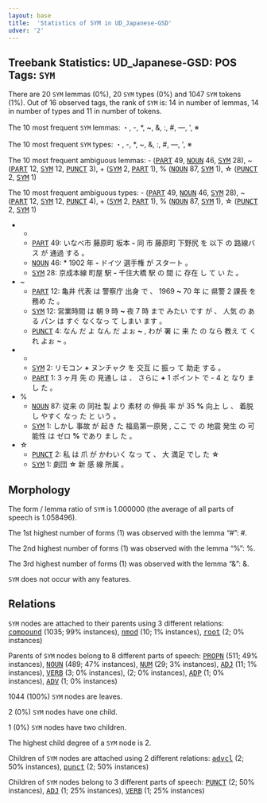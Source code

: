 ```yaml
---
layout: base
title:  'Statistics of SYM in UD_Japanese-GSD'
udver: '2'
---
```


## Treebank Statistics: UD_Japanese-GSD: POS Tags: `SYM`

There are 20 `SYM` lemmas (0%), 20 `SYM` types (0%) and 1047 `SYM` tokens (1%).
Out of 16 observed tags, the rank of `SYM` is: 14 in number of lemmas, 14 in number of types and 11 in number of tokens.

The 10 most frequent `SYM` lemmas: ・, -, *, ~, &, :, #, ―, ', ※

The 10 most frequent `SYM` types:  ・, -, *, ~, &, :, #, ―, ', ※

The 10 most frequent ambiguous lemmas: - (<tt><a href="ja_gsd-pos-PART.html">PART</a></tt> 49, <tt><a href="ja_gsd-pos-NOUN.html">NOUN</a></tt> 46, <tt><a href="ja_gsd-pos-SYM.html">SYM</a></tt> 28), ~ (<tt><a href="ja_gsd-pos-PART.html">PART</a></tt> 12, <tt><a href="ja_gsd-pos-SYM.html">SYM</a></tt> 12, <tt><a href="ja_gsd-pos-PUNCT.html">PUNCT</a></tt> 3), + (<tt><a href="ja_gsd-pos-SYM.html">SYM</a></tt> 2, <tt><a href="ja_gsd-pos-PART.html">PART</a></tt> 1), % (<tt><a href="ja_gsd-pos-NOUN.html">NOUN</a></tt> 87, <tt><a href="ja_gsd-pos-SYM.html">SYM</a></tt> 1), ☆ (<tt><a href="ja_gsd-pos-PUNCT.html">PUNCT</a></tt> 2, <tt><a href="ja_gsd-pos-SYM.html">SYM</a></tt> 1)

The 10 most frequent ambiguous types:  - (<tt><a href="ja_gsd-pos-PART.html">PART</a></tt> 49, <tt><a href="ja_gsd-pos-NOUN.html">NOUN</a></tt> 46, <tt><a href="ja_gsd-pos-SYM.html">SYM</a></tt> 28), ~ (<tt><a href="ja_gsd-pos-PART.html">PART</a></tt> 12, <tt><a href="ja_gsd-pos-SYM.html">SYM</a></tt> 12, <tt><a href="ja_gsd-pos-PUNCT.html">PUNCT</a></tt> 4), + (<tt><a href="ja_gsd-pos-SYM.html">SYM</a></tt> 2, <tt><a href="ja_gsd-pos-PART.html">PART</a></tt> 1), % (<tt><a href="ja_gsd-pos-NOUN.html">NOUN</a></tt> 87, <tt><a href="ja_gsd-pos-SYM.html">SYM</a></tt> 1), ☆ (<tt><a href="ja_gsd-pos-PUNCT.html">PUNCT</a></tt> 2, <tt><a href="ja_gsd-pos-SYM.html">SYM</a></tt> 1)


* -
  * <tt><a href="ja_gsd-pos-PART.html">PART</a></tt> 49: いなべ市 藤原町 坂本 <b>-</b> 同 市 藤原町 下野尻 を 以下 の 路線バス が 通過 する 。
  * <tt><a href="ja_gsd-pos-NOUN.html">NOUN</a></tt> 46: * 1902 年 <b>-</b> ドイツ 選手権 が スタート 。
  * <tt><a href="ja_gsd-pos-SYM.html">SYM</a></tt> 28: 京成本線 町屋 駅 <b>-</b> 千住大橋 駅 の 間 に 存在 し て い た 。
* ~
  * <tt><a href="ja_gsd-pos-PART.html">PART</a></tt> 12: 亀井 代表 は 警察庁 出身 で 、 1969 <b>~</b> 70 年 に 県警 2 課長 を 務め た 。
  * <tt><a href="ja_gsd-pos-SYM.html">SYM</a></tt> 12: 営業時間 は 朝 9 時 <b>~</b> 夜 7 時 まで みたい です が 、 人気 の ある パン は すぐ なくなっ て しまい ます 。
  * <tt><a href="ja_gsd-pos-PUNCT.html">PUNCT</a></tt> 4: なん だ よ なん だ よぉ <b>~</b> , わが 署 に 来 た の なら 教え て くれ よぉ <b>~</b> 。
* +
  * <tt><a href="ja_gsd-pos-SYM.html">SYM</a></tt> 2: リモコン <b>+</b> ヌンチャク を 交互 に 振っ て 助走 する 。
  * <tt><a href="ja_gsd-pos-PART.html">PART</a></tt> 1: 3 ヶ月 先 の 見通し は 、 さらに <b>+</b> 1 ポイント で - 4 と なり まし た 。
* %
  * <tt><a href="ja_gsd-pos-NOUN.html">NOUN</a></tt> 87: 従来 の 同社 製 より 素材 の 伸長 率 が 35 <b>%</b> 向上 し 、 着脱 し やすく なっ た と いう 。
  * <tt><a href="ja_gsd-pos-SYM.html">SYM</a></tt> 1: しかし 事故 が 起き た 福島第一原発 , ここ で の 地震 発生 の 可能性 は ゼロ <b>%</b> であり まし た 。
* ☆
  * <tt><a href="ja_gsd-pos-PUNCT.html">PUNCT</a></tt> 2: 私 は 爪 が かわいく なっ て 、 大 満足 でし た <b>☆</b>
  * <tt><a href="ja_gsd-pos-SYM.html">SYM</a></tt> 1: 劇団 <b>☆</b> 新 感 線 所属 。

## Morphology

The form / lemma ratio of `SYM` is 1.000000 (the average of all parts of speech is 1.058496).

The 1st highest number of forms (1) was observed with the lemma “#”: #.

The 2nd highest number of forms (1) was observed with the lemma “%”: %.

The 3rd highest number of forms (1) was observed with the lemma “&”: &.

`SYM` does not occur with any features.


## Relations

`SYM` nodes are attached to their parents using 3 different relations: <tt><a href="ja_gsd-dep-compound.html">compound</a></tt> (1035; 99% instances), <tt><a href="ja_gsd-dep-nmod.html">nmod</a></tt> (10; 1% instances), <tt><a href="ja_gsd-dep-root.html">root</a></tt> (2; 0% instances)

Parents of `SYM` nodes belong to 8 different parts of speech: <tt><a href="ja_gsd-pos-PROPN.html">PROPN</a></tt> (511; 49% instances), <tt><a href="ja_gsd-pos-NOUN.html">NOUN</a></tt> (489; 47% instances), <tt><a href="ja_gsd-pos-NUM.html">NUM</a></tt> (29; 3% instances), <tt><a href="ja_gsd-pos-ADJ.html">ADJ</a></tt> (11; 1% instances), <tt><a href="ja_gsd-pos-VERB.html">VERB</a></tt> (3; 0% instances),  (2; 0% instances), <tt><a href="ja_gsd-pos-ADP.html">ADP</a></tt> (1; 0% instances), <tt><a href="ja_gsd-pos-ADV.html">ADV</a></tt> (1; 0% instances)

1044 (100%) `SYM` nodes are leaves.

2 (0%) `SYM` nodes have one child.

1 (0%) `SYM` nodes have two children.

The highest child degree of a `SYM` node is 2.

Children of `SYM` nodes are attached using 2 different relations: <tt><a href="ja_gsd-dep-advcl.html">advcl</a></tt> (2; 50% instances), <tt><a href="ja_gsd-dep-punct.html">punct</a></tt> (2; 50% instances)

Children of `SYM` nodes belong to 3 different parts of speech: <tt><a href="ja_gsd-pos-PUNCT.html">PUNCT</a></tt> (2; 50% instances), <tt><a href="ja_gsd-pos-ADJ.html">ADJ</a></tt> (1; 25% instances), <tt><a href="ja_gsd-pos-VERB.html">VERB</a></tt> (1; 25% instances)

